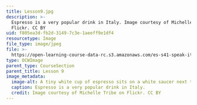 ```yaml
---
title: Lesson9.jpg
description: >-
  Espresso is a very popular drink in Italy. Image courtesy of Michelle Tribe on
  Flickr. CC BY
uid: f805ea3d-fb2d-3149-7c3e-1aeeff9e1df4
resourcetype: Image
file_type: image/jpeg
file: >-
  https://open-learning-course-data-rc.s3.amazonaws.com/es-s41-speak-italian-with-your-mouth-full-spring-2012/f805ea3dfb2d31497c3e1aeeff9e1df4_Lesson9.jpg
type: OCWImage
parent_type: CourseSection
parent_title: Lesson 9
image_metadata:
  image-alt: A tiny white cup of espresso sits on a white saucer next to a spoon.
  caption: Espresso is a very popular drink in Italy.
  credit: Image courtesy of Michelle Tribe on Flickr. CC BY
---
```

